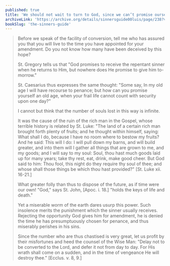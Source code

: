 ```yaml
---
published: true
title: 'We should not wait to turn to God, since we can’t promise ourselves even one more moment of life'
archiveLink: 'https://archive.org/details/sinnersguide00luis/page/238?view=theater'
bookSlug: 'the-sinners-guide'
---
```


> Before we speak of the facility of conversion, tell me who has assured you that you will live to the time you have appointed for your amendment. Do you not know how many have been deceived by this hope?
>
> St. Gregory tells us that "God promises to receive the repentant sinner when he returns to Him, but nowhere does He promise to give him to-morrow."
>
> St. Caesarius thus expresses the same thought: "Some say, In my old age I will have recourse to penance; but how can you promise yourself an old age, when your frail life cannot count with security upon one day?"
>
> I cannot but think that the number of souls lost in this way is infinite.
>
> It was the cause of the ruin of the rich man in the Gospel, whose terrible history is related by St. Luke: "The land of a certain rich man brought forth plenty of fruits; and he thought within himself, saying: What shall I do, because I have no room where to bestow my fruits? And he said: This will I do: I will pull down my barns, and will build greater, and into them will I gather all things that are grown to me, and my goods; and I will say to my soul: Soul, thou hast much goods laid up for many years; take thy rest, eat, drink, make good cheer. But God said to him: Thou fool, this night do they require thy soul of thee; and whose shall those things be which thou hast provided?" [St. Luke xii. 16-21.]
>
> What greater folly than thus to dispose of the future, as if time were our own! "God," says St. John, [Apoc. i. 18.] "holds the keys of life and death."
>
> Yet a miserable worm of the earth dares usurp this power. Such insolence merits the punishment which the sinner usually receives. Rejecting the opportunity God gives him for amendment, he is denied the time he has presumptuously chosen for penance, and thus miserably perishes in his sins.
>
> Since the number who are thus chastised is very great, let us profit by their misfortunes and heed the counsel of the Wise Man: "Delay not to be converted to the Lord, and defer it not from day to day. For His wrath shall come on a sudden, and in the time of vengeance He will destroy thee." [Ecclus. v. 8, 9.]
